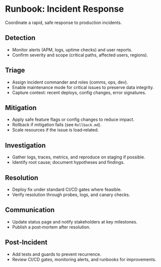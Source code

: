 # Runbook: Incident Response

Coordinate a rapid, safe response to production incidents.

## Detection
- Monitor alerts (APM, logs, uptime checks) and user reports.
- Confirm severity and scope (critical paths, affected users, regions).

## Triage
- Assign incident commander and roles (comms, ops, dev).
- Enable maintenance mode for critical issues to preserve data integrity.
- Capture context: recent deploys, config changes, error signatures.

## Mitigation
- Apply safe feature flags or config changes to reduce impact.
- Rollback if mitigation fails (see `Rollback.md`).
- Scale resources if the issue is load‑related.

## Investigation
- Gather logs, traces, metrics, and reproduce on staging if possible.
- Identify root cause; document hypotheses and findings.

## Resolution
- Deploy fix under standard CI/CD gates where feasible.
- Verify resolution through probes, logs, and canary checks.

## Communication
- Update status page and notify stakeholders at key milestones.
- Publish a post‑mortem after resolution.

## Post‑Incident
- Add tests and guards to prevent recurrence.
- Review CI/CD gates, monitoring alerts, and runbooks for improvements.
